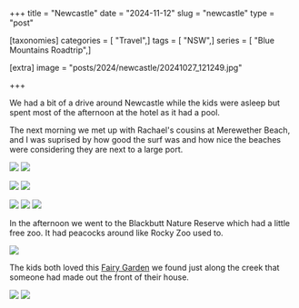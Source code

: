 +++
title = "Newcastle"
date = "2024-11-12"
slug = "newcastle"
type = "post"

[taxonomies]
categories = [ "Travel",]
tags = [ "NSW",]
series = [ "Blue Mountains Roadtrip",]

[extra]
image = "posts/2024/newcastle/20241027_121249.jpg"

+++

We had a bit of a drive around Newcastle while the kids were asleep but spent most of the afternoon at the hotel as it had a pool. 

The next morning we met up with Rachael's cousins at Merewether Beach, and I was suprised by how good the surf was and how nice the beaches were considering they are next to a large port.

![](20241027_102858.jpg) ![](20241027_103023.jpg) 


![](20241027_103559.jpg) ![](20241027_103638.jpg) 

![](20241027_103718.jpg) ![](20241027_111729.jpg) ![](20241027_121249.jpg)


In the afternoon we went to the Blackbutt Nature Reserve which had a little free zoo. It had peacocks around like Rocky Zoo used to.

![](20241027_154823.jpg) 

The kids both loved this [Fairy Garden](https://maps.app.goo.gl/93oZ4PaxCLva5Yqp6) we found just along the creek that someone had made out the front of their house.

![](20241027_161952.jpg) ![](20241027_163014.jpg)
